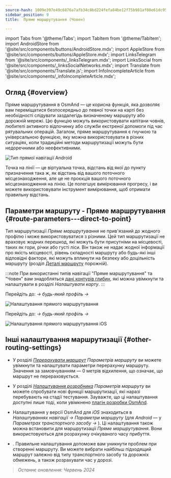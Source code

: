 ```yaml
---
source-hash: 1009e397e49c6876a7afb34c8bd224fefa84be12f75b981af08e61dc95164eaf
sidebar_position: 9
title:  Пряме маршрутування (Човен)

---
```

import Tabs from '@theme/Tabs';
import TabItem from '@theme/TabItem';
import AndroidStore from '@site/src/components/buttons/AndroidStore.mdx';
import AppleStore from '@site/src/components/buttons/AppleStore.mdx';
import LinksTelegram from '@site/src/components/_linksTelegram.mdx';
import LinksSocial from '@site/src/components/_linksSocialNetworks.mdx';
import Translate from '@site/src/components/Translate.js';
import InfoIncompleteArticle from '@site/src/components/_infoIncompleteArticle.mdx';

## Огляд {#overview}

Пряме маршрутування в OsmAnd — це корисна функція, яка дозволяє вам переміщатися безпосередньо до певної точки на карті без необхідності слідувати заздалегідь визначеному маршруту або дорожній мережі. Цю функцію можуть використовувати капітани човнів, любителі активного відпочинку або служби екстреної допомоги під час рятувальних операцій. Загалом, пряме маршрутування є гнучкою та універсальною функцією, яку можна використовувати в різних ситуаціях, коли традиційні методи маршрутизації можуть бути недоречними або неефективними.

![Тип прямої навігації Android](@site/static/img/navigation/boat/direct_navigation_type_android.png)

Точка на лінії — це віртуальна точка, відстань від якої до пункту призначення така ж, як відстань від вашого поточного місцезнаходження, але це не проєкція вашого поточного місцезнаходження на лінію. Це полегшує вимірювання прогресу, і ви можете використовувати інструмент вимірювання, щоб отримати правильну відстань.

## Параметри маршруту - Пряме маршрутування {#route-parameters---direct-to-point}

Тип маршрутизації *Пряме маршрутування* не прив'язаний до жодного профілю і може використовуватися з різними.
Цей тип маршрутизації не враховує жодних перешкод, які можуть бути присутніми на місцевості, таких як гори, річки або густі ліси. Він також не надає жодної інформації про якість місцевості, рівень складності маршруту або будь-які інші відповідні фактори, які можуть вплинути на безпеку або доцільність маршруту (розділ [Деталі маршруту](../setup/route-details.md) порожній).

:::note
При використанні типів навігації "Пряме маршрутування" та "Човен" вам знадобляться [дані контурів глибин](../../plugins/nautical-charts.md#nautical-map-style), які можна увімкнути та налаштувати в розділі *Налаштувати карту*.
:::

<Tabs groupId="operating-systems" queryString="current-os">

<TabItem value="android" label="Android">

Перейдіть до: *<Translate android="true" ids="shared_string_menu,shared_string_settings"/> → будь-який профіль → <Translate android="true" ids="routing_settings_2,nav_type_hint"/>*

![Налаштування прямого маршрутування](@site/static/img/navigation/routing/direct_to_point_routing_3_andr.png)

</TabItem>

<TabItem value="ios" label="iOS">

Перейдіть до: *<Translate android="true" ids="shared_string_menu,shared_string_settings"/> → будь-який профіль → <Translate android="true" ids="routing_settings_2,nav_type_hint"/>*

![Налаштування прямого маршрутування iOS](@site/static/img/navigation/routing/direct_to_point_ios.png)

</TabItem>

</Tabs>

## Інші налаштування маршрутизації {#other-routing-settings}

- У розділі [*Перерахувати маршрут*](../../navigation/guidance/navigation-settings.md#recalculate-route) *Параметрів маршруту* ви можете увімкнути та налаштувати параметри перерахунку маршруту. Значення за замовчуванням — 0 метрів відхилення, що означає, що маршрут не перераховується.

- У розділі [*Налаштування розробника*](../guidance/navigation-settings.md#development-settings) *Параметрів маршруту* ви можете спробувати нові функції маршрутизації, які наразі перебувають на стадії тестування. Зауважте, що ці налаштування доступні лише тоді, коли увімкнено [плагін розробки OsmAnd](../../plugins/development.md).

- Налаштування *[<Translate ios="true" ids="road_speeds"/>](../guidance/navigation-settings.md#road-speeds)* у версії OsmAnd для *iOS* знаходиться в *Налаштуваннях навігації → Параметри маршруту* (для *Android* — у *Параметрах транспортного засобу → [<Translate android="true" ids="default_speed_setting_title"/>](../guidance/navigation-settings.md#default-speed--road-speeds)*). Ці налаштування також можна встановити для маршрутизації *Пряме маршрутування*. Вони використовуються для розрахунку очікуваного часу прибуття.

- *[<Translate ios="true" ids="vehicle_parameters"/>](../guidance/navigation-settings.md#vehicle-parameters)*. Правильне налаштування допоможе вам уникнути проблем при створенні маршруту. Ви можете вибрати найбільш підходящий маршрут залежно від типу транспортного засобу та дорожніх обмежень, а також розрахувати час у дорозі.

> *Останнє оновлення: Червень 2024*